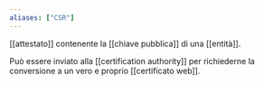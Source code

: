 ```yaml
---
aliases: ["CSR"]
---
```


[[attestato]] contenente la [[chiave pubblica]] di una [[entità]].

Può essere inviato alla [[certification authority]] per richiederne la conversione a un vero e proprio [[certificato web]].